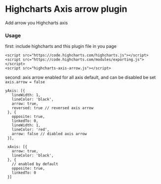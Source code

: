 # Highcharts Axis arrow plugin

Add arrow you Highcharts axis

### Usage

first: include highcharts and this plugin file in you page

    <script src="https://code.highcharts.com/highcharts.js"></script>
    <script src="https://code.highcharts.com/modules/exporting.js"></script>
    <script src="highcharts-axis-arrow.js"></script>

second: axis arrow enabled for all axis default, and can be disabled be set `axis.arrow = false`

    yAxis: [{
       lineWidth: 1,
       lineColor: 'black',
       arrow: true,
       reversed: true // reversed axis arrow
     }, {
       opposite: true,
       linkedTo: 0,
       lineWidth: 1,
       lineColor: 'red',
       arrow: false // diabled axis arrow
     }],

     xAxis: [{
       arrow: true,
       lineColor: 'black',
     }, {
       // enabled by default
       opposite: true,
       linkedTo: 0
     }]
